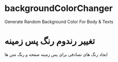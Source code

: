 # backgroundColorChanger
Generate Random Background Color For Body &amp; Texts

# تغییر رندوم رنگ پس زمینه
ایجاد رنگ های تصادفی برای پس زمینه صفحه و رنگ متن ها
